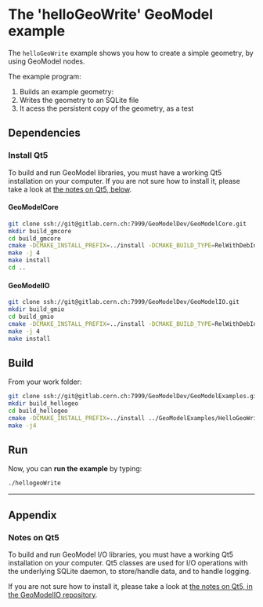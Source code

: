 # The 'helloGeoWrite' GeoModel example

The `helloGeoWrite` example shows you how to create a simple geometry, by using GeoModel nodes.

The example program:

 1. Builds an example geometry:
 2. Writes the geometry to an SQLite file
 3. It acess the persistent copy of the geometry, as a test


## Dependencies

### Install Qt5

To build and run GeoModel libraries, you must have a working Qt5 installation on your computer.
If you are not sure how to install it, please take a look at [the notes on Qt5, below](#notes-on-qt5).


#### GeoModelCore

```bash
git clone ssh://git@gitlab.cern.ch:7999/GeoModelDev/GeoModelCore.git
mkdir build_gmcore
cd build_gmcore
cmake -DCMAKE_INSTALL_PREFIX=../install -DCMAKE_BUILD_TYPE=RelWithDebInfo ../GeoModelCore
make -j 4
make install
cd ..
```

#### GeoModelIO

```bash
git clone ssh://git@gitlab.cern.ch:7999/GeoModelDev/GeoModelIO.git
mkdir build_gmio
cd build_gmio
cmake -DCMAKE_INSTALL_PREFIX=../install -DCMAKE_BUILD_TYPE=RelWithDebInfo ../GeoModelIO
make -j 4
make install
```



## Build

From your work folder:

```bash
git clone ssh://git@gitlab.cern.ch:7999/GeoModelDev/GeoModelExamples.git
mkdir build_hellogeo
cd build_hellogeo
cmake -DCMAKE_INSTALL_PREFIX=../install ../GeoModelExamples/HelloGeoWrite/
make -j4
```

## Run

Now, you can **run the example** by typing:

```bash
./hellogeoWrite
```


----

## Appendix

### Notes on Qt5

To build and run GeoModel I/O libraries, you must have a working Qt5 installation on your computer. Qt5 classes are used for I/O operations with the underlying SQLite daemon, to store/handle data, and to handle logging.

If you are not sure how to install it, please take a look at [the notes on Qt5, in the GeoModelIO repository](https://gitlab.cern.ch/GeoModelDev/GeoModelIO/blob/master/README_QT5_NOTES.md).
